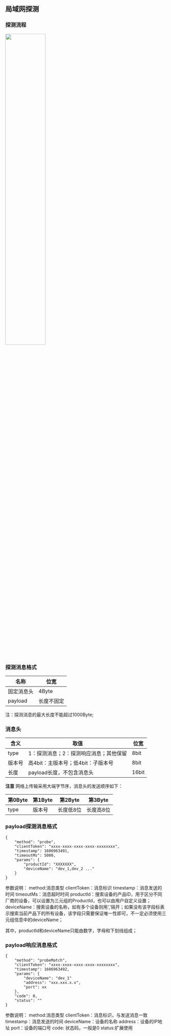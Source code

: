 ## 局域网探测

### 探测流程

<img src="https://github.com/tencentyun/iot-link-android/wiki/images/detect_flow.jpg" width = "50%" height = "50%" div align=center />

### 探测消息格式
|名称   | 位宽  |
| ------------ | ------------ |
|固定消息头   | 4Byte  |
| payload  | 长度不固定  |

注：探测消息的最大长度不能超过1000Byte;

### 消息头
|  含义 | 取值  | 位宽  |
| ------------ | ------------ | ------------ |
| type  | 1：探测消息；2：探测响应消息；其他保留  | 8bit  |
| 版本号 | 高4bit：主版本号；低4bit：子版本号 | 8bit  |
| 长度   | payload长度，不包含消息头| 16bit|

**注意**
网络上传输采用大端字节序，消息头的发送顺序如下：

| 第0Byte  |  第1Byte |  第2Byte | 第3Byte  |
| ------------ | ------------ | ------------ | ------------ |
| type  |  版本号 | 长度低8位  |  长度高8位  |


### payload探测消息格式
```
{
    "method": "probe",
    "clientToken": "xxxx-xxxx-xxxx-xxxx-xxxxxxxx",
    "timestamp": 1606963491,
    "timeoutMs": 5000,
    "params": {
        "productId": "XXXXXXX",
        "deviceName": "dev_1,dev_2 ..."
    }
}
```
参数说明：
method:消息类型
clientToken：消息标识
timestamp：消息发送的时间
timeoutMs：消息超时时间
productId：搜索设备的产品ID，用于区分不同厂商的设备，可以设置为三元组的ProductId，也可以由用户自定义设置；
deviceName：搜索设备的名称，如有多个设备则用','隔开；如果没有该字段标表示搜索当前产品下的所有设备，该字段只需要保证唯一性即可，不一定必须使用三元组信息中的deviceName；

其中，productId和deviceName只能由数字，字母和下划线组成；


### payload响应消息格式
```
{
    "method": "probeMatch",
    "clientToken": "xxxx-xxxx-xxxx-xxxx-xxxxxxxx",
    "timestamp": 1606963492,
    "params": {
        "deviceName": "dev_1"
        "address": "xxx.xxx.x.x",
        "port": xx
    },
    "code": 0,
    "status": ""
}
```
参数说明：
method:消息类型
clientToken：消息标识，与发送消息一致
timestamp：消息发送的时间
deviceName：设备的名称
address：设备的IP地址
port：设备的端口号
code: 状态码，一般是0
status:扩展使用